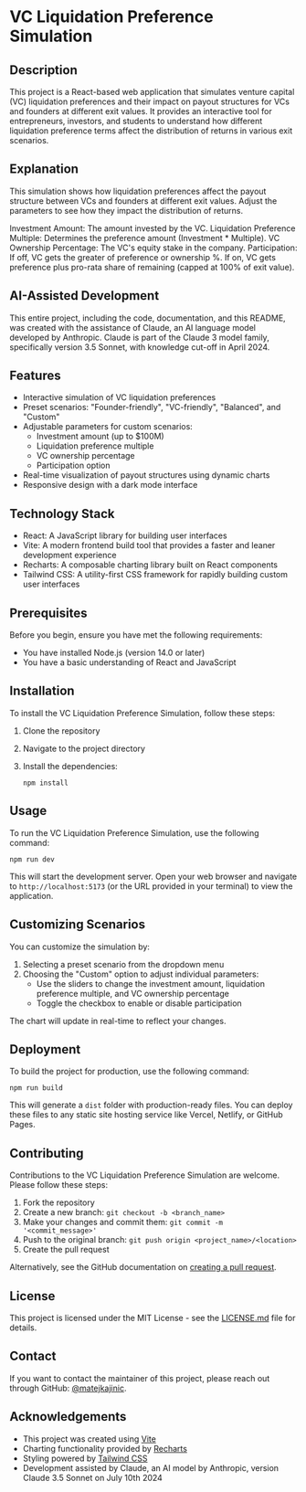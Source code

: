 # VC Liquidation Preference Simulation

## Description

This project is a React-based web application that simulates venture capital (VC) liquidation preferences and their impact on payout structures for VCs and founders at different exit values. It provides an interactive tool for entrepreneurs, investors, and students to understand how different liquidation preference terms affect the distribution of returns in various exit scenarios.

## Explanation
This simulation shows how liquidation preferences affect the payout structure between VCs and founders at different exit values. Adjust the parameters to see how they impact the distribution of returns.

Investment Amount: The amount invested by the VC.
Liquidation Preference Multiple: Determines the preference amount (Investment * Multiple).
VC Ownership Percentage: The VC's equity stake in the company.
Participation: If off, VC gets the greater of preference or ownership %. If on, VC gets preference plus pro-rata share of remaining (capped at 100% of exit value).

## AI-Assisted Development

This entire project, including the code, documentation, and this README, was created with the assistance of Claude, an AI language model developed by Anthropic. Claude is part of the Claude 3 model family, specifically version 3.5 Sonnet, with knowledge cut-off in April 2024.

## Features

- Interactive simulation of VC liquidation preferences
- Preset scenarios: "Founder-friendly", "VC-friendly", "Balanced", and "Custom"
- Adjustable parameters for custom scenarios:
  - Investment amount (up to $100M)
  - Liquidation preference multiple
  - VC ownership percentage
  - Participation option
- Real-time visualization of payout structures using dynamic charts
- Responsive design with a dark mode interface

## Technology Stack

- React: A JavaScript library for building user interfaces
- Vite: A modern frontend build tool that provides a faster and leaner development experience
- Recharts: A composable charting library built on React components
- Tailwind CSS: A utility-first CSS framework for rapidly building custom user interfaces

## Prerequisites

Before you begin, ensure you have met the following requirements:

- You have installed Node.js (version 14.0 or later)
- You have a basic understanding of React and JavaScript

## Installation

To install the VC Liquidation Preference Simulation, follow these steps:

1. Clone the repository

2. Navigate to the project directory
   
3. Install the dependencies:
   ```
   npm install
   ```

## Usage

To run the VC Liquidation Preference Simulation, use the following command:

```
npm run dev
```

This will start the development server. Open your web browser and navigate to `http://localhost:5173` (or the URL provided in your terminal) to view the application.

## Customizing Scenarios

You can customize the simulation by:

1. Selecting a preset scenario from the dropdown menu
2. Choosing the "Custom" option to adjust individual parameters:
   - Use the sliders to change the investment amount, liquidation preference multiple, and VC ownership percentage
   - Toggle the checkbox to enable or disable participation

The chart will update in real-time to reflect your changes.

## Deployment

To build the project for production, use the following command:

```
npm run build
```

This will generate a `dist` folder with production-ready files. You can deploy these files to any static site hosting service like Vercel, Netlify, or GitHub Pages.

## Contributing

Contributions to the VC Liquidation Preference Simulation are welcome. Please follow these steps:

1. Fork the repository
2. Create a new branch: `git checkout -b <branch_name>`
3. Make your changes and commit them: `git commit -m '<commit_message>'`
4. Push to the original branch: `git push origin <project_name>/<location>`
5. Create the pull request

Alternatively, see the GitHub documentation on [creating a pull request](https://help.github.com/articles/creating-a-pull-request/).

## License

This project is licensed under the MIT License - see the [LICENSE.md](LICENSE.md) file for details.

## Contact

If you want to contact the maintainer of this project, please reach out through GitHub: [@matejkajinic](https://github.com/matejkajinic).

## Acknowledgements

- This project was created using [Vite](https://vitejs.dev/)
- Charting functionality provided by [Recharts](https://recharts.org/en-US/)
- Styling powered by [Tailwind CSS](https://tailwindcss.com/)
- Development assisted by Claude, an AI model by Anthropic, version Claude 3.5 Sonnet on July 10th 2024